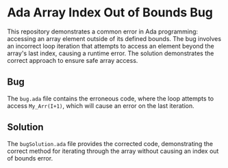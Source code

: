 # Ada Array Index Out of Bounds Bug

This repository demonstrates a common error in Ada programming: accessing an array element outside of its defined bounds.  The bug involves an incorrect loop iteration that attempts to access an element beyond the array's last index, causing a runtime error.  The solution demonstrates the correct approach to ensure safe array access.

## Bug
The `bug.ada` file contains the erroneous code, where the loop attempts to access `My_Arr(I+1)`, which will cause an error on the last iteration. 

## Solution
The `bugSolution.ada` file provides the corrected code, demonstrating the correct method for iterating through the array without causing an index out of bounds error.